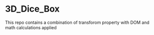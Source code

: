 # 3D_Dice_Box
This repo contains a combination of transforom property with DOM and math calculations applied
